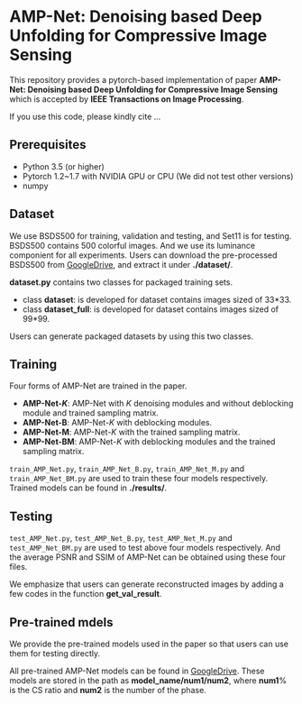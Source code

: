 # AMP-Net: Denoising based Deep Unfolding for Compressive Image Sensing
This repository provides a pytorch-based implementation of paper **AMP-Net: Denoising based Deep Unfolding for Compressive Image Sensing** which is accepted by **IEEE Transactions on Image Processing**.

If you use this code, please kindly cite ...

## Prerequisites
* Python 3.5 (or higher)
* Pytorch 1.2~1.7 with NVIDIA GPU or CPU (We did not test other versions)
* numpy

## Dataset
We use BSDS500 for training, validation and testing, and Set11 is for testing.
BSDS500 contains 500 colorful images. And we use its luminance componient for all experiments.
Users can download the pre-processed BSDS500 from [GoogleDrive](https://drive.google.com/file/d/1sghDOPR9Ehucq9yLfQ2pEiG2ckMu70cY/view?usp=sharing),
and extract it under **./dataset/**.

**dataset.py** contains two classes for packaged training sets. 

* class **dataset**: is developed for dataset contains images sized of 33*33.
* class **dataset_full**: is developed for dataset contains images sized of 99*99.

Users can generate packaged datasets by using this two classes.

## Training
Four forms of AMP-Net are trained in the paper.

* **AMP-Net-*K***: AMP-Net with *K* denoising modules and without deblocking module and trained sampling matrix.
* **AMP-Net-B**: AMP-Net-*K* with deblocking modules.
* **AMP-Net-M**: AMP-Net-*K* with the trained sampling matrix.
* **AMP-Net-BM**: AMP-Net-*K* with deblocking modules and the trained sampling matrix.

`train_AMP_Net.py`, `train_AMP_Net_B.py`, `train_AMP_Net_M.py` and `train_AMP_Net_BM.py` are used to train these four models respectively. 
Trained models can be found in **./results/**.


## Testing
`test_AMP_Net.py`, `test_AMP_Net_B.py`, `test_AMP_Net_M.py` and `test_AMP_Net_BM.py` are used to test above four models respectively.
And the average PSNR and SSIM of AMP-Net can be obtained using these four files.

We emphasize that users can generate reconstructed images by adding a few codes in the function **get_val_result**.

## Pre-trained mdels
We provide the pre-trained models used in the paper so that users can use them for testing directly.

All pre-trained AMP-Net models can be found in [GoogleDrive](https://drive.google.com/drive/folders/1O_tX7T__ANWXIWGytpHciFMbMfXviRjv?usp=sharing). These models are stored in the path as **model_name/num1/num2**, where **num1**% is the CS ratio and  **num2** is the number of the phase.
